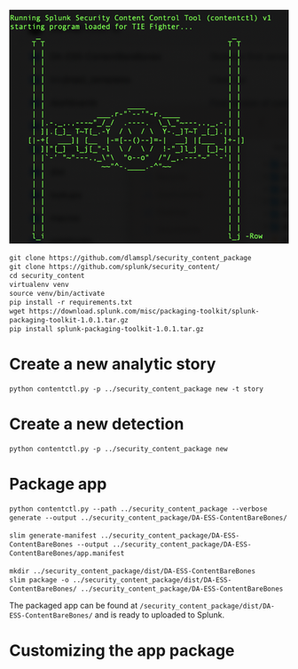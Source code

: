![fighter ascii](/docs/img/fighter.png)


```
git clone https://github.com/dlamspl/security_content_package
git clone https://github.com/splunk/security_content/
cd security_content
virtualenv venv
source venv/bin/activate
pip install -r requirements.txt
wget https://download.splunk.com/misc/packaging-toolkit/splunk-packaging-toolkit-1.0.1.tar.gz
pip install splunk-packaging-toolkit-1.0.1.tar.gz 
```

# Create a new analytic story

```
python contentctl.py -p ../security_content_package new -t story

```

# Create a new detection

```
python contentctl.py -p ../security_content_package new 
```

# Package app

```
python contentctl.py --path ../security_content_package --verbose generate --output ../security_content_package/DA-ESS-ContentBareBones/

slim generate-manifest ../security_content_package/DA-ESS-ContentBareBones --output ../security_content_package/DA-ESS-ContentBareBones/app.manifest

mkdir ../security_content_package/dist/DA-ESS-ContentBareBones
slim package -o ../security_content_package/dist/DA-ESS-ContentBareBones/ ../security_content_package/DA-ESS-ContentBareBones

```
The packaged app can be found at ```/security_content_package/dist/DA-ESS-ContentBareBones/``` and is ready to uploaded to Splunk.

# Customizing the app package

